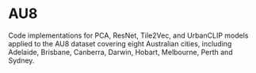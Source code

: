 # AU8
Code implementations for PCA, ResNet, Tile2Vec, and UrbanCLIP models applied to the AU8 dataset covering eight Australian cities, including Adelaide, Brisbane, Canberra, Darwin, Hobart, Melbourne, Perth and Sydney.
